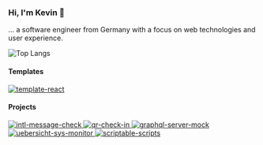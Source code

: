 ### Hi, I'm Kevin :wave:

... a software engineer from Germany with a focus on web technologies and user experience.

![Top Langs](https://github-readme-stats.vercel.app/api/top-langs/?username=kporten&layout=compact)

#### Templates

<a href="https://github.com/kporten/template-react">
  <img alt="template-react" src="https://github-readme-stats.vercel.app/api/pin/?username=kporten&repo=template-react" />
</a>

#### Projects

<a href="https://github.com/kporten/intl-message-check">
  <img alt="intl-message-check" src="https://github-readme-stats.vercel.app/api/pin/?username=kporten&repo=intl-message-check" />
</a>

<a href="https://github.com/kporten/qr-check-in">
  <img alt="qr-check-in" src="https://github-readme-stats.vercel.app/api/pin/?username=kporten&repo=qr-check-in" />
</a>

<a href="https://github.com/kporten/graphql-server-mock">
  <img alt="graphql-server-mock" src="https://github-readme-stats.vercel.app/api/pin/?username=kporten&repo=graphql-server-mock" />
</a>

<a href="https://github.com/kporten/uebersicht-sys-monitor">
  <img alt="uebersicht-sys-monitor" src="https://github-readme-stats.vercel.app/api/pin/?username=kporten&repo=uebersicht-sys-monitor" />
</a>

<a href="https://github.com/kporten/scriptable-scripts">
  <img alt="scriptable-scripts" src="https://github-readme-stats.vercel.app/api/pin/?username=kporten&repo=scriptable-scripts" />
</a>
